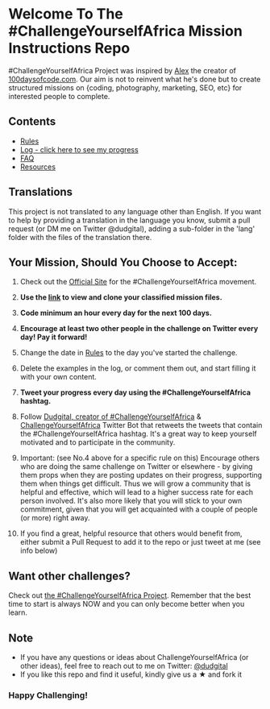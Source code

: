 # Welcome To The #ChallengeYourselfAfrica Mission Instructions Repo

#ChallengeYourselfAfrica Project was inspired by [Alex](https://github.com/ka11away) the creator of [100daysofcode.com](http://100daysofcode.com/). Our aim is not to reinvent what he's done but to create structured missions on {coding, photography, marketing, SEO, etc} for interested people to complete.

## Contents

* [Rules](rules.md)
* [Log - click here to see my progress](log.md)
* [FAQ](FAQ.md)
* [Resources](resources.md)

## Translations
This project is not translated to any language other than English. If you want to help by providing a translation in the language you know, submit a pull request (or DM me on Twitter @dudgital), adding a sub-folder in the 'lang' folder with the files of the translation there.

## Your Mission, Should You Choose to Accept:

1. Check out the [Official Site](https://dudgital.com/challenge-yourself-africa) for the #ChallengeYourselfAfrica movement. 

2.  **Use the [link](https://github.com/dudgital/challenge-yourself-africa-projects) to view and clone your classified mission files.**

3.  **Code minimum an hour every day for the next 100 days.**

4.  **Encourage at least two other people in the challenge on Twitter every day! Pay it forward!**

5.  Change the date in [Rules](rules.md) to the day you've started the challenge.

6.  Delete the examples in the log, or comment them out, and start filling it with your own content.

7.  **Tweet your progress every day using the #ChallengeYourselfAfrica hashtag.**

8.  Follow [Dudgital, creator of #ChallengeYourselfAfrica](https://twitter.com/dudgital) & [ChallengeYourselfAfrica](https://twitter.com/) Twitter Bot that retweets the tweets that contain the #ChallengeYourselfAfrica hashtag. It's a great way to keep yourself motivated and to participate in the community. 
<!-- Thanks [@amanhimself](https://twitter.com/amanhimself) for creating it! -->

9.  Important: (see No.4 above for a specific rule on this) Encourage others who are doing the same challenge on Twitter or elsewhere - by giving them props when they are posting updates on their progress, supporting them when things get difficult. Thus we will grow a community that is helpful and effective, which will lead to a higher success rate for each person involved. It's also more likely that you will stick to your own commitment, given that you will get acquainted with a couple of people (or more) right away.

10.  If you find a great, helpful resource that others would benefit from, either submit a Pull Request to add it to the repo or just tweet at me (see info below)

## Want other challenges?

Check out [the #ChallengeYourselfAfrica Project](https://dudgital.com/). Remember that the best time to start is always NOW and you can only become better when you learn.

## Note

* If you have any questions or ideas about ChallengeYourselfAfrica (or other ideas), feel free to reach out to me on Twitter: [@dudgital](https://twitter.com/dudgital)
* If you like this repo and find it useful, kindly give us a &#9733; and fork it


### Happy Challenging!
